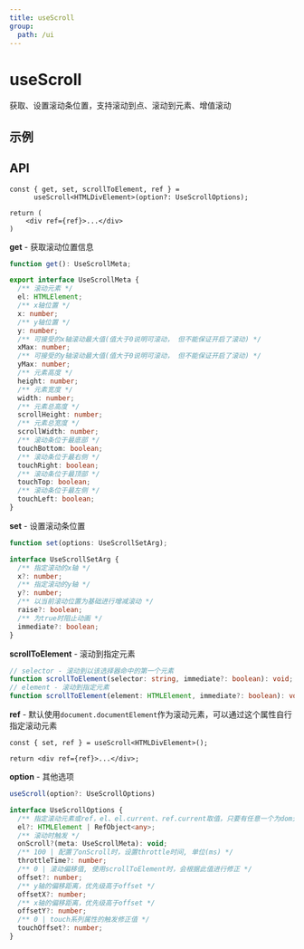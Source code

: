 ```yaml
---
title: useScroll
group:
  path: /ui
---
```


# useScroll

获取、设置滚动条位置，支持滚动到点、滚动到元素、增值滚动

## 示例

<code src="./useScroll.demo.tsx"></code>

## API

```tsx | pure
const { get, set, scrollToElement, ref } =
      useScroll<HTMLDivElement>(option?: UseScrollOptions);

return (
	<div ref={ref}>...</div>
)
```

**get** - 获取滚动位置信息

```ts
function get(): UseScrollMeta;

export interface UseScrollMeta {
  /** 滚动元素 */
  el: HTMLElement;
  /** x轴位置 */
  x: number;
  /** y轴位置 */
  y: number;
  /** 可接受的x轴滚动最大值(值大于0说明可滚动， 但不能保证开启了滚动) */
  xMax: number;
  /** 可接受的y轴滚动最大值(值大于0说明可滚动， 但不能保证开启了滚动) */
  yMax: number;
  /** 元素高度 */
  height: number;
  /** 元素宽度 */
  width: number;
  /** 元素总高度 */
  scrollHeight: number;
  /** 元素总宽度 */
  scrollWidth: number;
  /** 滚动条位于最底部 */
  touchBottom: boolean;
  /** 滚动条位于最右侧 */
  touchRight: boolean;
  /** 滚动条位于最顶部 */
  touchTop: boolean;
  /** 滚动条位于最左侧 */
  touchLeft: boolean;
}
```

**set** - 设置滚动条位置

```ts
function set(options: UseScrollSetArg);

interface UseScrollSetArg {
  /** 指定滚动的x轴 */
  x?: number;
  /** 指定滚动的y轴 */
  y?: number;
  /** 以当前滚动位置为基础进行增减滚动 */
  raise?: boolean;
  /** 为true时阻止动画 */
  immediate?: boolean;
}
```

**scrollToElement** - 滚动到指定元素

```ts
// selector - 滚动到以该选择器命中的第一个元素
function scrollToElement(selector: string, immediate?: boolean): void;
// element - 滚动到指定元素
function scrollToElement(element: HTMLElement, immediate?: boolean): void;
```

**ref** - 默认使用`document.documentElement`作为滚动元素，可以通过这个属性自行指定滚动元素

```tsx | pure
const { set, ref } = useScroll<HTMLDivElement>();

return <div ref={ref}>...</div>;
```

**option** - 其他选项

```ts
useScroll(option?: UseScrollOptions)

interface UseScrollOptions {
  /** 指定滚动元素或ref，el、el.current、ref.current取值，只要有任意一个为dom元素则返回, 默认的滚动元素是documentElement */
  el?: HTMLElement | RefObject<any>;
  /** 滚动时触发 */
  onScroll?(meta: UseScrollMeta): void;
  /** 100 | 配置了onScroll时，设置throttle时间, 单位(ms) */
  throttleTime?: number;
  /** 0 | 滚动偏移值, 使用scrollToElement时，会根据此值进行修正 */
  offset?: number;
  /** y轴的偏移距离，优先级高于offset */
  offsetX?: number;
  /** x轴的偏移距离，优先级高于offset */
  offsetY?: number;
  /** 0 | touch系列属性的触发修正值 */
  touchOffset?: number;
}
```
